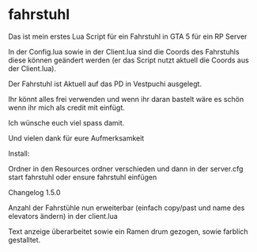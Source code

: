 # fahrstuhl
Das ist mein erstes Lua Script für ein Fahrstuhl in GTA 5 für ein RP Server

In der Config.lua sowie in der Client.lua sind die Coords des Fahrstuhls diese können
geändert werden (er das Script nutzt aktuell die Coords aus der Client.lua).

Der Fahrstuhl ist Aktuell auf das PD in Vestpuchi ausgelegt.

Ihr könnt alles frei verwenden und wenn ihr daran bastelt wäre es schön wenn ihr mich als credit mit einfügt.

Ich wünsche euch viel spass damit.

Und vielen dank für eure Aufmerksamkeit

Install:

Ordner in den Resources ordner verschieden und dann in der server.cfg start fahrstuhl oder ensure fahrstuhl einfügen 

Changelog 1.5.0

Anzahl der Fahrstühle nun erweiterbar (einfach copy/past und name des elevators ändern) in der client.lua

Text anzeige überarbeitet sowie ein Ramen drum gezogen, sowie farblich gestalltet.
